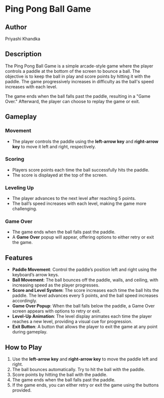 # Ping Pong Ball Game

## Author
Priyashi Khandka

## Description
The Ping Pong Ball Game is a simple arcade-style game where the player controls a paddle at the bottom of the screen to bounce a ball. The objective is to keep the ball in play and score points by hitting it with the paddle. The game progressively increases in difficulty as the ball's speed increases with each level.

The game ends when the ball falls past the paddle, resulting in a "Game Over." Afterward, the player can choose to replay the game or exit.

## Gameplay

### Movement
- The player controls the paddle using the **left-arrow key** and **right-arrow key** to move it left and right, respectively.

### Scoring
- Players score points each time the ball successfully hits the paddle.
- The score is displayed at the top of the screen.
  
### Leveling Up
- The player advances to the next level after reaching 5 points.
- The ball’s speed increases with each level, making the game more challenging.

### Game Over
- The game ends when the ball falls past the paddle.
- A **Game Over** popup will appear, offering options to either retry or exit the game.

## Features
- **Paddle Movement**: Control the paddle’s position left and right using the keyboard’s arrow keys.
- **Ball Movement**: The ball bounces off the paddle, walls, and ceiling, with increasing speed as the player progresses.
- **Score and Level System**: The score increases each time the ball hits the paddle. The level advances every 5 points, and the ball speed increases accordingly.
- **Game Over Popup**: When the ball falls below the paddle, a Game Over screen appears with options to retry or exit.
- **Level-Up Animation**: The level display animates each time the player reaches a new level, providing a visual cue for progression.
- **Exit Button**: A button that allows the player to exit the game at any point during gameplay.

## How to Play
1. Use the **left-arrow key** and **right-arrow key** to move the paddle left and right.
2. The ball bounces automatically. Try to hit the ball with the paddle.
3. Score points by hitting the ball with the paddle.
4. The game ends when the ball falls past the paddle.
5. If the game ends, you can either retry or exit the game using the buttons provided.
